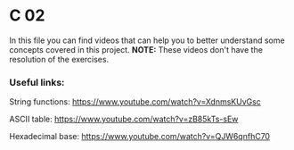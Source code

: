 # C 02

In this file you can find videos that can help you to better understand some concepts covered in this project. **NOTE:** These videos don't have the resolution of the exercises.

### Useful links:

String functions: https://www.youtube.com/watch?v=XdnmsKUvGsc

ASCII table: https://www.youtube.com/watch?v=zB85kTs-sEw

Hexadecimal base: https://www.youtube.com/watch?v=QJW6qnfhC70